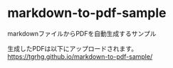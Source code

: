 # markdown-to-pdf-sample
markdownファイルからPDFを自動生成するサンプル

生成したPDFは以下にアップロードされます。  
https://tgrhg.github.io/markdown-to-pdf-sample/
